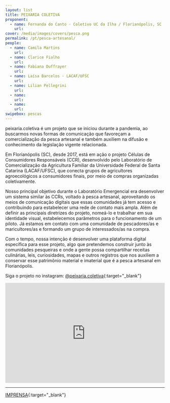 ```yaml
---
layout: list
title: PEIXARIA COLETIVA
proponent:
  - name: Fernanda do Canto · Coletivo UC da Ilha / Florianópolis, SC
    url: 
cover: /media/images/covers/pesca.png
permalink: /pt/pesca-artesanal/
people:
  - name: Camila Martins
    url: 
  - name: Clarice Fialho
    url: 
  - name: Fabiana Duffrayer
    url: 
  - name: Laísa Barcelos · LACAF/UFSC
    url: 
  - name: Lilian Pellegrini
    url: 
  - name: 
    url: 
  - name: 
    url: 
swipebox: pescas
---
```


peixaria.coletiva é um projeto que se iniciou durante a pandemia, ao buscarmos novas formas de comunicação que favoreçam a comercialização da pesca artesanal e também
auxiliem na difusão e conhecimento da legislação vigente relacionada. 

Em Florianópolis (SC), desde 2017, está em ação o projeto Células de Consumidores Responsáveis (CCR), desenvolvido pelo Laboratório de Comercialização da Agricultura
Familiar da Universidade Federal de Santa Catarina (LACAF/UFSC), que conecta grupos de agricultores agroecológicos a consumidores finais, por meio de compras organizadas
coletivamente. 

Nosso principal objetivo durante o Laboratório Emergencial era desenvolver um sistema similar às CCRs, voltado à pesca artesanal, aproveitando os meios de comunicação digitais
que essas comunidades já tem acesso e contribuindo para estabelecer uma rede de contato mais ampla.
Além de definir as principais diretrizes do projeto, nomeá-lo e trabalhar em sua identidade visual, estabelecemos parâmetros para o funcionamento de um piloto. Já estamos em
contato com uma comunidade de pescadores/as e maricultores/as e formando um grupo de interessados/as na compra. 

Com o tempo, nossa intenção é desenvolver uma plataforma digital específica para esse projeto, algo que pretendemos construir junto às comunidades pesqueiras e onde a gente
possa compartilhar receitas culinárias, leis, curiosidades, mapas e outros registros que nos auxiliem a conservar esse patrimônio material e imaterial que é a pesca artesanal em
Florianópolis.
  
Siga o projeto no instagram: 
[@peixaria.coletiva](https://www.instagram.com/peixaria.coletiva/){:target="_blank"}





<iframe width="100%" height="315" src="https://www.youtube.com/embed/M-LVnTPlwM8" frameborder="0" allow="accelerometer; autoplay; encrypted-media; gyroscope; picture-in-picture" allowfullscreen></iframe>

---

[IMPRENSA](/3ed/pt/imprensa/pesca){:target="_blank"}
